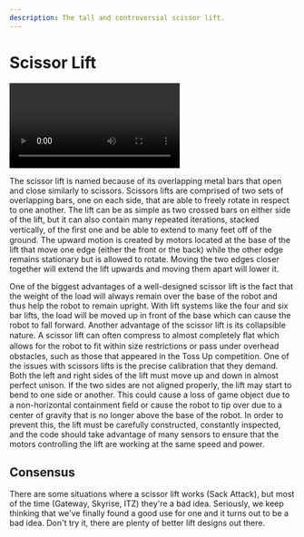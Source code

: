 ```yaml
---
description: The tall and controversial scissor lift.
---
```


# Scissor Lift

![Video of Scissor Lift running](../../.gitbook/assets/scissor-lift.mov)

The scissor lift is named because of its overlapping metal bars that open and close similarly to scissors. Scissors lifts are comprised of two sets of overlapping bars, one on each side, that are able to freely rotate in respect to one another. The lift can be as simple as two crossed bars on either side of the lift, but it can also contain many repeated iterations, stacked vertically, of the ﬁrst one and be able to extend to many feet off of the ground. The upward motion is created by motors located at the base of the lift that move one edge (either the front or the back) while the other edge remains stationary but is allowed to rotate. Moving the two edges closer together will extend the lift upwards and moving them apart will lower it. 

One of the biggest advantages of a well-designed scissor lift is the fact that the weight of the load will always remain over the base of the robot and thus help the robot to remain upright. With lift systems like the four and six bar lifts, the load will be moved up in front of the base which can cause the robot to fall forward. Another advantage of the scissor lift is its collapsible nature. A scissor lift can often compress to almost completely ﬂat which allows for the robot to ﬁt within size restrictions or pass under overhead obstacles, such as those that appeared in the Toss Up competition. One of the issues with scissors lifts is the precise calibration that they demand. Both the left and right sides of the lift must move up and down in almost perfect unison. If the two sides are not aligned properly, the lift may start to bend to one side or another. This could cause a loss of game object due to a non-horizontal containment ﬁeld or cause the robot to tip over due to a center of gravity that is no longer above the base of the robot. In order to prevent this, the lift must be carefully constructed, constantly inspected, and the code should take advantage of many sensors to ensure that the motors controlling the lift are working at the same speed and power.

## Consensus

There are some situations where a scissor lift works (Sack Attack), but most of the time (Gateway, Skyrise, ITZ) they're a bad idea. Seriously, we keep thinking that we've finally found a good use for one and it turns out to be a bad idea. Don't try it, there are plenty of better lift designs out there.
